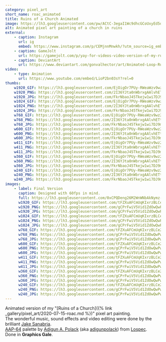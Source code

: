 ```yaml
---
category: pixel_art
short_name: roac_animated
title: Ruins of a Church Animated
image: https://lh3.googleusercontent.com/pw/ACtC-3egaI1Wc9dhcGCoUxyEd5do-ZNb-0pXlisJA1TW5hhBcBj26IhWYKrX64yUpKj9HzrbHR4FRkDmWFHjfsC_ENo9LjwOJ4ENzDWrm9aIM4-wOl15EKBHYtJnt2_8SLd5zckKpiiLCgkop2E88uyeYjk-=w1200-h630-no?authuser=0
alt: Animated pixel art painting of a church in ruins
external:
    - caption: Instagram
      url: ig
      embed: https://www.instagram.com/p/CEMjnnMnwkh/?utm_source=ig_embed&amp;utm_campaign=loading
    - caption: GameJolt
      url: https://gamejolt.com/p/yay-for-videos-video-version-of-my-ruins-of-a-church-animated-pi-tqchpznm
    - caption: DeviantArt
      url: https://www.deviantart.com/gonvalhector/art/Animated-Loop-Ruins-Of-A-Church-870756513
video:
    - type: Animation
      url: https://www.youtube.com/embed/LioP2bn03sY?rel=0
thumbs:
    w1920_GIF: https://lh3.googleusercontent.com/EjOigOr7PUy-RWeaWzv9wz2smQ85gVGd3X1eFz2xnaFdTfxV1LcRqHgIxWEF-T5atmDl5BUlOyrRT7GaOtm3BB87hvCWpcPiklYJ4jBjJfWiA_pdkGIH0g211kErkh1iJVLhfjsX4g=w355
    w1920_PNG: https://lh3.googleusercontent.com/2I36YJta0nWbrxgAAlvhETtL1FuzxIYVUUEnk3shEowoOeIAj6zJXXcHAYqCKEHYmQQM-ddblgujztRw3wDyZMk5n-yeA5u752oP7ZFtY0HPX2Tx26FDjWRUzcnoOkfohZ_s3Ny-2A=w355
    w1920_JPG: https://lh3.googleusercontent.com/FkrNbaoJ45Tkejw1wi7DJ9mZbMBhWHHPQC91YLY3eKwa-WqpHJcbe5wCw5uTap7ezeyyMAial6sDMshoMrJKyRNTViEJKqhDVwFmFQW0vPYdESvbqcBnOWuYhZT5M-K9RnfKf_gz8g=w355
    w1024_GIF: https://lh3.googleusercontent.com/EjOigOr7PUy-RWeaWzv9wz2smQ85gVGd3X1eFz2xnaFdTfxV1LcRqHgIxWEF-T5atmDl5BUlOyrRT7GaOtm3BB87hvCWpcPiklYJ4jBjJfWiA_pdkGIH0g211kErkh1iJVLhfjsX4g=w284
    w1024_PNG: https://lh3.googleusercontent.com/2I36YJta0nWbrxgAAlvhETtL1FuzxIYVUUEnk3shEowoOeIAj6zJXXcHAYqCKEHYmQQM-ddblgujztRw3wDyZMk5n-yeA5u752oP7ZFtY0HPX2Tx26FDjWRUzcnoOkfohZ_s3Ny-2A=w284
    w1024_JPG: https://lh3.googleusercontent.com/FkrNbaoJ45Tkejw1wi7DJ9mZbMBhWHHPQC91YLY3eKwa-WqpHJcbe5wCw5uTap7ezeyyMAial6sDMshoMrJKyRNTViEJKqhDVwFmFQW0vPYdESvbqcBnOWuYhZT5M-K9RnfKf_gz8g=w284
    w768_GIF: https://lh3.googleusercontent.com/EjOigOr7PUy-RWeaWzv9wz2smQ85gVGd3X1eFz2xnaFdTfxV1LcRqHgIxWEF-T5atmDl5BUlOyrRT7GaOtm3BB87hvCWpcPiklYJ4jBjJfWiA_pdkGIH0g211kErkh1iJVLhfjsX4g=w213
    w768_PNG: https://lh3.googleusercontent.com/2I36YJta0nWbrxgAAlvhETtL1FuzxIYVUUEnk3shEowoOeIAj6zJXXcHAYqCKEHYmQQM-ddblgujztRw3wDyZMk5n-yeA5u752oP7ZFtY0HPX2Tx26FDjWRUzcnoOkfohZ_s3Ny-2A=w213
    w768_JPG: https://lh3.googleusercontent.com/FkrNbaoJ45Tkejw1wi7DJ9mZbMBhWHHPQC91YLY3eKwa-WqpHJcbe5wCw5uTap7ezeyyMAial6sDMshoMrJKyRNTViEJKqhDVwFmFQW0vPYdESvbqcBnOWuYhZT5M-K9RnfKf_gz8g=w213
    w600_GIF: https://lh3.googleusercontent.com/EjOigOr7PUy-RWeaWzv9wz2smQ85gVGd3X1eFz2xnaFdTfxV1LcRqHgIxWEF-T5atmDl5BUlOyrRT7GaOtm3BB87hvCWpcPiklYJ4jBjJfWiA_pdkGIH0g211kErkh1iJVLhfjsX4g=w166
    w600_PNG: https://lh3.googleusercontent.com/2I36YJta0nWbrxgAAlvhETtL1FuzxIYVUUEnk3shEowoOeIAj6zJXXcHAYqCKEHYmQQM-ddblgujztRw3wDyZMk5n-yeA5u752oP7ZFtY0HPX2Tx26FDjWRUzcnoOkfohZ_s3Ny-2A=w166
    w600_JPG: https://lh3.googleusercontent.com/FkrNbaoJ45Tkejw1wi7DJ9mZbMBhWHHPQC91YLY3eKwa-WqpHJcbe5wCw5uTap7ezeyyMAial6sDMshoMrJKyRNTViEJKqhDVwFmFQW0vPYdESvbqcBnOWuYhZT5M-K9RnfKf_gz8g=w166
    w411_GIF: https://lh3.googleusercontent.com/EjOigOr7PUy-RWeaWzv9wz2smQ85gVGd3X1eFz2xnaFdTfxV1LcRqHgIxWEF-T5atmDl5BUlOyrRT7GaOtm3BB87hvCWpcPiklYJ4jBjJfWiA_pdkGIH0g211kErkh1iJVLhfjsX4g=w114
    w411_PNG: https://lh3.googleusercontent.com/2I36YJta0nWbrxgAAlvhETtL1FuzxIYVUUEnk3shEowoOeIAj6zJXXcHAYqCKEHYmQQM-ddblgujztRw3wDyZMk5n-yeA5u752oP7ZFtY0HPX2Tx26FDjWRUzcnoOkfohZ_s3Ny-2A=w114
    w411_JPG: https://lh3.googleusercontent.com/FkrNbaoJ45Tkejw1wi7DJ9mZbMBhWHHPQC91YLY3eKwa-WqpHJcbe5wCw5uTap7ezeyyMAial6sDMshoMrJKyRNTViEJKqhDVwFmFQW0vPYdESvbqcBnOWuYhZT5M-K9RnfKf_gz8g=w114
    w360_GIF: https://lh3.googleusercontent.com/EjOigOr7PUy-RWeaWzv9wz2smQ85gVGd3X1eFz2xnaFdTfxV1LcRqHgIxWEF-T5atmDl5BUlOyrRT7GaOtm3BB87hvCWpcPiklYJ4jBjJfWiA_pdkGIH0g211kErkh1iJVLhfjsX4g=w100
    w360_PNG: https://lh3.googleusercontent.com/2I36YJta0nWbrxgAAlvhETtL1FuzxIYVUUEnk3shEowoOeIAj6zJXXcHAYqCKEHYmQQM-ddblgujztRw3wDyZMk5n-yeA5u752oP7ZFtY0HPX2Tx26FDjWRUzcnoOkfohZ_s3Ny-2A=w100
    w360_JPG: https://lh3.googleusercontent.com/FkrNbaoJ45Tkejw1wi7DJ9mZbMBhWHHPQC91YLY3eKwa-WqpHJcbe5wCw5uTap7ezeyyMAial6sDMshoMrJKyRNTViEJKqhDVwFmFQW0vPYdESvbqcBnOWuYhZT5M-K9RnfKf_gz8g=w100
    w240_GIF: https://lh3.googleusercontent.com/EjOigOr7PUy-RWeaWzv9wz2smQ85gVGd3X1eFz2xnaFdTfxV1LcRqHgIxWEF-T5atmDl5BUlOyrRT7GaOtm3BB87hvCWpcPiklYJ4jBjJfWiA_pdkGIH0g211kErkh1iJVLhfjsX4g=w66
    w240_PNG: https://lh3.googleusercontent.com/2I36YJta0nWbrxgAAlvhETtL1FuzxIYVUUEnk3shEowoOeIAj6zJXXcHAYqCKEHYmQQM-ddblgujztRw3wDyZMk5n-yeA5u752oP7ZFtY0HPX2Tx26FDjWRUzcnoOkfohZ_s3Ny-2A=w66
    w240_JPG: https://lh3.googleusercontent.com/FkrNbaoJ45Tkejw1wi7DJ9mZbMBhWHHPQC91YLY3eKwa-WqpHJcbe5wCw5uTap7ezeyyMAial6sDMshoMrJKyRNTViEJKqhDVwFmFQW0vPYdESvbqcBnOWuYhZT5M-K9RnfKf_gz8g=w66
images:
    - label: Final Version
      caption: Designed with 60fps in mind.
      full: https://lh3.googleusercontent.com/0xCPQDeng26M2WnWNbAkNymz-EesmPsoW8NJDUDEiiXwUaU7KU-E55RkkwEwgP7ez4k3G0-FhPipE8mAKz8ty5YEBy4GI660lYJsd8gg5lBoZkdjT_3M3GuZdd0LDTL1ckr9TPlmIw=w1080-h1080
      w1920_GIF: https://lh3.googleusercontent.com/tFZXuAFCmUqKIxrzBLCe2I_Vsib9KXpb1ubfk8XRnt2UbzsBt1tGHMv2_SXrie-r3gbYxhLl91tOggLm1nILHABIlYMJOCHJ-Kvif-mnnFjyXcQzJeXe6laxW297BsH-oOSgC6tc2w=w850
      w1920_PNG: https://lh3.googleusercontent.com/gCPrFwiV5Vid1ZdOwQwPwskbCsA6nezAIoXrhl2jPFaV2GaeLRJyIGQJgIysOkh1oo6aNpmhmWo4yam-VpB_UeEoIMRmibpjD2Y05ErGWaMPSckb5SgH5ke6KpdprVCp6QzSYJqF1w=w850
      w1920_JPG: https://lh3.googleusercontent.com/gCPrFwiV5Vid1ZdOwQwPwskbCsA6nezAIoXrhl2jPFaV2GaeLRJyIGQJgIysOkh1oo6aNpmhmWo4yam-VpB_UeEoIMRmibpjD2Y05ErGWaMPSckb5SgH5ke6KpdprVCp6QzSYJqF1w=w850
      w1024_GIF: https://lh3.googleusercontent.com/tFZXuAFCmUqKIxrzBLCe2I_Vsib9KXpb1ubfk8XRnt2UbzsBt1tGHMv2_SXrie-r3gbYxhLl91tOggLm1nILHABIlYMJOCHJ-Kvif-mnnFjyXcQzJeXe6laxW297BsH-oOSgC6tc2w=w711
      w1024_PNG: https://lh3.googleusercontent.com/gCPrFwiV5Vid1ZdOwQwPwskbCsA6nezAIoXrhl2jPFaV2GaeLRJyIGQJgIysOkh1oo6aNpmhmWo4yam-VpB_UeEoIMRmibpjD2Y05ErGWaMPSckb5SgH5ke6KpdprVCp6QzSYJqF1w=w711
      w1024_JPG: https://lh3.googleusercontent.com/gCPrFwiV5Vid1ZdOwQwPwskbCsA6nezAIoXrhl2jPFaV2GaeLRJyIGQJgIysOkh1oo6aNpmhmWo4yam-VpB_UeEoIMRmibpjD2Y05ErGWaMPSckb5SgH5ke6KpdprVCp6QzSYJqF1w=w711
      w768_GIF: https://lh3.googleusercontent.com/tFZXuAFCmUqKIxrzBLCe2I_Vsib9KXpb1ubfk8XRnt2UbzsBt1tGHMv2_SXrie-r3gbYxhLl91tOggLm1nILHABIlYMJOCHJ-Kvif-mnnFjyXcQzJeXe6laxW297BsH-oOSgC6tc2w=w533
      w768_PNG: https://lh3.googleusercontent.com/gCPrFwiV5Vid1ZdOwQwPwskbCsA6nezAIoXrhl2jPFaV2GaeLRJyIGQJgIysOkh1oo6aNpmhmWo4yam-VpB_UeEoIMRmibpjD2Y05ErGWaMPSckb5SgH5ke6KpdprVCp6QzSYJqF1w=w533
      w768_JPG: https://lh3.googleusercontent.com/gCPrFwiV5Vid1ZdOwQwPwskbCsA6nezAIoXrhl2jPFaV2GaeLRJyIGQJgIysOkh1oo6aNpmhmWo4yam-VpB_UeEoIMRmibpjD2Y05ErGWaMPSckb5SgH5ke6KpdprVCp6QzSYJqF1w=w533
      w600_GIF: https://lh3.googleusercontent.com/tFZXuAFCmUqKIxrzBLCe2I_Vsib9KXpb1ubfk8XRnt2UbzsBt1tGHMv2_SXrie-r3gbYxhLl91tOggLm1nILHABIlYMJOCHJ-Kvif-mnnFjyXcQzJeXe6laxW297BsH-oOSgC6tc2w=w416
      w600_PNG: https://lh3.googleusercontent.com/gCPrFwiV5Vid1ZdOwQwPwskbCsA6nezAIoXrhl2jPFaV2GaeLRJyIGQJgIysOkh1oo6aNpmhmWo4yam-VpB_UeEoIMRmibpjD2Y05ErGWaMPSckb5SgH5ke6KpdprVCp6QzSYJqF1w=w416
      w600_JPG: https://lh3.googleusercontent.com/gCPrFwiV5Vid1ZdOwQwPwskbCsA6nezAIoXrhl2jPFaV2GaeLRJyIGQJgIysOkh1oo6aNpmhmWo4yam-VpB_UeEoIMRmibpjD2Y05ErGWaMPSckb5SgH5ke6KpdprVCp6QzSYJqF1w=w416
      w411_GIF: https://lh3.googleusercontent.com/tFZXuAFCmUqKIxrzBLCe2I_Vsib9KXpb1ubfk8XRnt2UbzsBt1tGHMv2_SXrie-r3gbYxhLl91tOggLm1nILHABIlYMJOCHJ-Kvif-mnnFjyXcQzJeXe6laxW297BsH-oOSgC6tc2w=w285
      w411_PNG: https://lh3.googleusercontent.com/gCPrFwiV5Vid1ZdOwQwPwskbCsA6nezAIoXrhl2jPFaV2GaeLRJyIGQJgIysOkh1oo6aNpmhmWo4yam-VpB_UeEoIMRmibpjD2Y05ErGWaMPSckb5SgH5ke6KpdprVCp6QzSYJqF1w=w285
      w411_JPG: https://lh3.googleusercontent.com/gCPrFwiV5Vid1ZdOwQwPwskbCsA6nezAIoXrhl2jPFaV2GaeLRJyIGQJgIysOkh1oo6aNpmhmWo4yam-VpB_UeEoIMRmibpjD2Y05ErGWaMPSckb5SgH5ke6KpdprVCp6QzSYJqF1w=w285
      w360_GIF: https://lh3.googleusercontent.com/tFZXuAFCmUqKIxrzBLCe2I_Vsib9KXpb1ubfk8XRnt2UbzsBt1tGHMv2_SXrie-r3gbYxhLl91tOggLm1nILHABIlYMJOCHJ-Kvif-mnnFjyXcQzJeXe6laxW297BsH-oOSgC6tc2w=w250
      w360_PNG: https://lh3.googleusercontent.com/gCPrFwiV5Vid1ZdOwQwPwskbCsA6nezAIoXrhl2jPFaV2GaeLRJyIGQJgIysOkh1oo6aNpmhmWo4yam-VpB_UeEoIMRmibpjD2Y05ErGWaMPSckb5SgH5ke6KpdprVCp6QzSYJqF1w=w250
      w360_JPG: https://lh3.googleusercontent.com/gCPrFwiV5Vid1ZdOwQwPwskbCsA6nezAIoXrhl2jPFaV2GaeLRJyIGQJgIysOkh1oo6aNpmhmWo4yam-VpB_UeEoIMRmibpjD2Y05ErGWaMPSckb5SgH5ke6KpdprVCp6QzSYJqF1w=w250
      w240_GIF: https://lh3.googleusercontent.com/tFZXuAFCmUqKIxrzBLCe2I_Vsib9KXpb1ubfk8XRnt2UbzsBt1tGHMv2_SXrie-r3gbYxhLl91tOggLm1nILHABIlYMJOCHJ-Kvif-mnnFjyXcQzJeXe6laxW297BsH-oOSgC6tc2w=w166
      w240_PNG: https://lh3.googleusercontent.com/gCPrFwiV5Vid1ZdOwQwPwskbCsA6nezAIoXrhl2jPFaV2GaeLRJyIGQJgIysOkh1oo6aNpmhmWo4yam-VpB_UeEoIMRmibpjD2Y05ErGWaMPSckb5SgH5ke6KpdprVCp6QzSYJqF1w=w166
      w240_JPG: https://lh3.googleusercontent.com/gCPrFwiV5Vid1ZdOwQwPwskbCsA6nezAIoXrhl2jPFaV2GaeLRJyIGQJgIysOkh1oo6aNpmhmWo4yam-VpB_UeEoIMRmibpjD2Y05ErGWaMPSckb5SgH5ke6KpdprVCp6QzSYJqF1w=w166
---
```



Animated version of my "[Ruins of a Church]({% link _gallery/pixel_art/2020-07-15-roac.md %})" pixel art painting.  
The wonderful music, sound effects and video editing were done by the brilliant [Jake Sanabria](https://jakesanabria.com/).   
[AAP-64](https://lospec.com/palette-list/aap-64) palette by [Adigun A. Polack](https://lospec.com/adigunpolack) (aka [adigunpolack](https://twitter.com/AdigunPolack)) from [Lospec](https://lospec.com/).  
Done in **Graphics Gale**.

